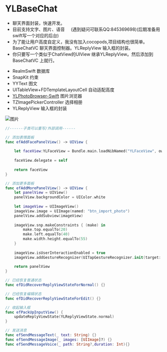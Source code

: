 # YLBaseChat
- 聊天界面封装，快速开发。                                
- 目前支持文字、图片、语音     (遇到疑问可联系QQ:845369698)(后期准备用swift写一个对应的后台)
- 为了能让用户高度自定义，我没有加入cocopods,项目结构也很简单。BaseChatVC 聊天界面控制器。YLReplyView 输入框的封装。             
- 你只要写一个类似于ChatView的UIView 继承YLReplyView。然后添加到BaseChatVC 上就行。

 <!--下载后需要 pod install 一下-->                                  

- RealmSwift   数据库
- SnapKit      约束
- YYText       图文
- UITableView+FDTemplateLayoutCell  自动适配高度
- [YLPhotoBrowser-Swift](https://github.com/February12/YLPhotoBrowser)  图片浏览器
- TZImagePickerController 选择相册
- YLReplyView 输入框的封装



![图片](https://github.com/February12/YLBaseChat/blob/master/RImage/1.png)




```swift
//------子类可以重写/外部调用------
```

```swift
// 添加表情面板
func efAddFacePanelView() -> UIView {
    
    let faceView:YLFaceView = Bundle.main.loadNibNamed("YLFaceView", owner: self, options: nil)?.first as! YLFaceView
    
    faceView.delegate = self
    
    return faceView
}

// 添加更多面板
func efAddMorePanelView() -> UIView {
    let panelView = UIView()
    panelView.backgroundColor = UIColor.white
    
    let imageView = UIImageView()
    imageView.image = UIImage(named: "btn_import_photo")
    panelView.addSubview(imageView)
    
    imageView.snp.makeConstraints { (make) in
        make.top.equalTo(20)
        make.left.equalTo(40)
        make.width.height.equalTo(55)
    }
    
    imageView.isUserInteractionEnabled = true
    imageView.addGestureRecognizer(UITapGestureRecognizer.init(target: self, action: #selector(YLReplyView.efHandlePhotos)))
    
    return panelView
}

// 已经恢复普通状态
func efDidRecoverReplyViewStateForNormal() {}

// 已经恢复编辑状态
func efDidRecoverReplyViewStateForEdit() {}

// 收起输入框
func efPackUpInputView() {
    updateReplyViewState(YLReplyViewState.normal)
}

// 发送消息
func efSendMessageText(_ text: String) {}
func efSendMessageImage(_ images: [UIImage]?) {}
func efSendMessageVoice(_ path: String?,duration: Int){}
```
